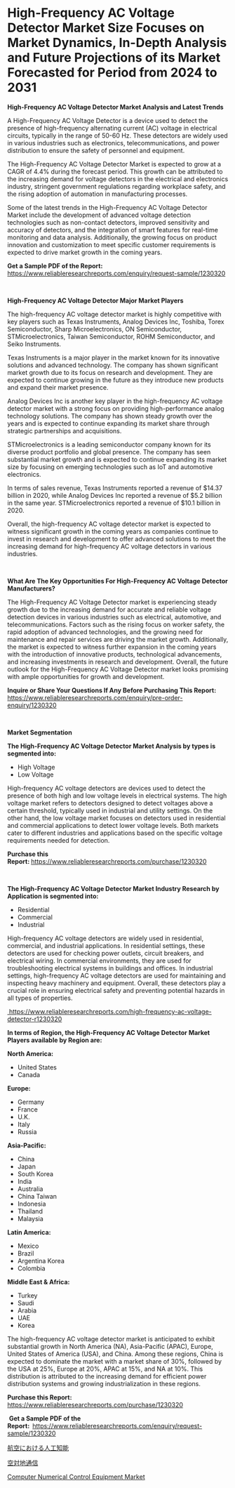 <p><h1>High-Frequency AC Voltage Detector Market Size Focuses on Market Dynamics, In-Depth Analysis and Future Projections of its Market Forecasted for Period from 2024 to 2031</h1></p><p><strong>High-Frequency AC Voltage Detector Market Analysis and Latest Trends</strong></p>
<p><p>A High-Frequency AC Voltage Detector is a device used to detect the presence of high-frequency alternating current (AC) voltage in electrical circuits, typically in the range of 50-60 Hz. These detectors are widely used in various industries such as electronics, telecommunications, and power distribution to ensure the safety of personnel and equipment.</p><p>The High-Frequency AC Voltage Detector Market is expected to grow at a CAGR of 4.4% during the forecast period. This growth can be attributed to the increasing demand for voltage detectors in the electrical and electronics industry, stringent government regulations regarding workplace safety, and the rising adoption of automation in manufacturing processes.</p><p>Some of the latest trends in the High-Frequency AC Voltage Detector Market include the development of advanced voltage detection technologies such as non-contact detectors, improved sensitivity and accuracy of detectors, and the integration of smart features for real-time monitoring and data analysis. Additionally, the growing focus on product innovation and customization to meet specific customer requirements is expected to drive market growth in the coming years.</p></p>
<p><strong>Get a Sample PDF of the Report:&nbsp;</strong> <a href="https://www.reliableresearchreports.com/enquiry/request-sample/1230320">https://www.reliableresearchreports.com/enquiry/request-sample/1230320</a></p>
<p>&nbsp;</p>
<p><strong>High-Frequency AC Voltage Detector Major Market Players</strong></p>
<p><p>The high-frequency AC voltage detector market is highly competitive with key players such as Texas Instruments, Analog Devices Inc, Toshiba, Torex Semiconductor, Sharp Microelectronics, ON Semiconductor, STMicroelectronics, Taiwan Semiconductor, ROHM Semiconductor, and Seiko Instruments. </p><p>Texas Instruments is a major player in the market known for its innovative solutions and advanced technology. The company has shown significant market growth due to its focus on research and development. They are expected to continue growing in the future as they introduce new products and expand their market presence.</p><p>Analog Devices Inc is another key player in the high-frequency AC voltage detector market with a strong focus on providing high-performance analog technology solutions. The company has shown steady growth over the years and is expected to continue expanding its market share through strategic partnerships and acquisitions.</p><p>STMicroelectronics is a leading semiconductor company known for its diverse product portfolio and global presence. The company has seen substantial market growth and is expected to continue expanding its market size by focusing on emerging technologies such as IoT and automotive electronics.</p><p>In terms of sales revenue, Texas Instruments reported a revenue of $14.37 billion in 2020, while Analog Devices Inc reported a revenue of $5.2 billion in the same year. STMicroelectronics reported a revenue of $10.1 billion in 2020.</p><p>Overall, the high-frequency AC voltage detector market is expected to witness significant growth in the coming years as companies continue to invest in research and development to offer advanced solutions to meet the increasing demand for high-frequency AC voltage detectors in various industries.</p></p>
<p>&nbsp;</p>
<p><strong>What Are The Key Opportunities For High-Frequency AC Voltage Detector Manufacturers?</strong></p>
<p><p>The High-Frequency AC Voltage Detector market is experiencing steady growth due to the increasing demand for accurate and reliable voltage detection devices in various industries such as electrical, automotive, and telecommunications. Factors such as the rising focus on worker safety, the rapid adoption of advanced technologies, and the growing need for maintenance and repair services are driving the market growth. Additionally, the market is expected to witness further expansion in the coming years with the introduction of innovative products, technological advancements, and increasing investments in research and development. Overall, the future outlook for the High-Frequency AC Voltage Detector market looks promising with ample opportunities for growth and development.</p></p>
<p><strong>Inquire or Share Your Questions If Any Before Purchasing This Report:</strong> <a href="https://www.reliableresearchreports.com/enquiry/pre-order-enquiry/1230320">https://www.reliableresearchreports.com/enquiry/pre-order-enquiry/1230320</a></p>
<p>&nbsp;</p>
<p><strong>Market Segmentation</strong></p>
<p><strong>The High-Frequency AC Voltage Detector Market Analysis by types is segmented into:</strong></p>
<p><ul><li>High Voltage</li><li>Low Voltage</li></ul></p>
<p><p>High-frequency AC voltage detectors are devices used to detect the presence of both high and low voltage levels in electrical systems. The high voltage market refers to detectors designed to detect voltages above a certain threshold, typically used in industrial and utility settings. On the other hand, the low voltage market focuses on detectors used in residential and commercial applications to detect lower voltage levels. Both markets cater to different industries and applications based on the specific voltage requirements needed for detection.</p></p>
<p><strong>Purchase this Report:&nbsp;</strong><a href="https://www.reliableresearchreports.com/purchase/1230320">https://www.reliableresearchreports.com/purchase/1230320</a></p>
<p>&nbsp;</p>
<p><strong>The High-Frequency AC Voltage Detector Market Industry Research by Application is segmented into:</strong></p>
<p><ul><li>Residential</li><li>Commercial</li><li>Industrial</li></ul></p>
<p><p>High-frequency AC voltage detectors are widely used in residential, commercial, and industrial applications. In residential settings, these detectors are used for checking power outlets, circuit breakers, and electrical wiring. In commercial environments, they are used for troubleshooting electrical systems in buildings and offices. In industrial settings, high-frequency AC voltage detectors are used for maintaining and inspecting heavy machinery and equipment. Overall, these detectors play a crucial role in ensuring electrical safety and preventing potential hazards in all types of properties.</p></p>
<p><a href="https://www.reliableresearchreports.com/high-frequency-ac-voltage-detector-r1230320">&nbsp;https://www.reliableresearchreports.com/high-frequency-ac-voltage-detector-r1230320</a></p>
<p><strong>In terms of Region, the High-Frequency AC Voltage Detector Market Players available by Region are:</strong></p>
<p>
    <p> <strong> North America: </strong>
        <ul>
            <li>United States</li>
            <li>Canada</li>
        </ul>
        </p> 
    <p> <strong> Europe: </strong>
        <ul>
            <li>Germany</li>
            <li>France</li>
            <li>U.K.</li>
            <li>Italy</li>
            <li>Russia</li>
        </ul>
        </p> 
    <p> <strong> Asia-Pacific: </strong>
        <ul>
            <li>China</li>
            <li>Japan</li>
            <li>South Korea</li>
            <li>India</li>
            <li>Australia</li>
            <li>China Taiwan</li>
            <li>Indonesia</li>
            <li>Thailand</li>
            <li>Malaysia</li>
        </ul>
        </p> 
    <p> <strong> Latin America: </strong>
        <ul>
            <li>Mexico</li>
            <li>Brazil</li>
            <li>Argentina Korea</li>
            <li>Colombia</li>
        </ul>
        </p> 
    <p> <strong> Middle East & Africa: </strong>
        <ul>
            <li>Turkey</li>
            <li>Saudi</li>
            <li>Arabia</li>
            <li>UAE</li>
            <li>Korea</li>
        </ul>
    </p>
    </p>
<p><p>The high-frequency AC voltage detector market is anticipated to exhibit substantial growth in North America (NA), Asia-Pacific (APAC), Europe, United States of America (USA), and China. Among these regions, China is expected to dominate the market with a market share of 30%, followed by the USA at 25%, Europe at 20%, APAC at 15%, and NA at 10%. This distribution is attributed to the increasing demand for efficient power distribution systems and growing industrialization in these regions.</p></p>
<p><strong>Purchase this Report: </strong><a href="https://www.reliableresearchreports.com/purchase/1230320">https://www.reliableresearchreports.com/purchase/1230320</a></p>
<p>&nbsp;<strong>Get a Sample PDF of the Report:&nbsp;&nbsp;</strong><a href="https://www.reliableresearchreports.com/enquiry/request-sample/1230320">https://www.reliableresearchreports.com/enquiry/request-sample/1230320</a></p>
<p><strong></strong></p>
<p><p><a href="https://github.com/gfggqjbfys368009/Market-Research-Report-List-1/blob/main/749247541396.md">航空における人工知能</a></p><p><a href="https://github.com/qwpelcjko9242629/Market-Research-Report-List-1/blob/main/395227841395.md">空対地通信</a></p><p><a href="https://github.com/okotobwrhuteie/Market-Research-Report-List-2/blob/main/computer-numerical-control-equipment-market.md">Computer Numerical Control Equipment Market</a></p></p>